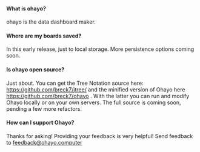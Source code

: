 #### What is ohayo?

ohayo is the data dashboard maker.

#### Where are my boards saved?

In this early release, just to local storage. More persistence options coming soon.

#### Is ohayo open source?

Just about. You can get the Tree Notation source here: https://github.com/breck7/jtree/ and the minified
version of Ohayo here https://github.com/breck7/ohayo . With the latter you can run and modify Ohayo
locally or on your own servers. The full source is coming soon, pending a few more refactors.

#### How can I support Ohayo?

Thanks for asking! Providing your feedback is very helpful! Send feedback to feedback@ohayo.computer